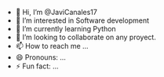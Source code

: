 - 👋 Hi, I’m @JaviCanales17
- 👀 I’m interested in Software development
- 🌱 I’m currently learning Python
- 💞️ I’m looking to collaborate on any proyect.
- 📫 How to reach me ...
- 😄 Pronouns: ...
- ⚡ Fun fact: ...

<!---
JaviCanales17/JaviCanales17 is a ✨ special ✨ repository because its `README.md` (this file) appears on your GitHub profile.
You can click the Preview link to take a look at your changes.
--->
